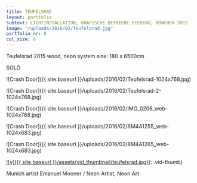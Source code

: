 ```yaml
---
title: TEUFELSRAD
layout: portfolio
subtext: LICHTINSTALLATION, GRAFISCHE BETRIEBE BIERING, MÜNCHEN 2015
image: "/uploads/2016/02/Teufelsrad.jpg"
portfolio_nr: 8
col_size: 6
---
```

Teufelsrad
2015
wood, neon system
size: 180 x 6500cm

SOLD

![Crash Door]({{ site.baseurl }}/uploads/2016/02/Teufelsrad-1024x768.jpg)

![Crash Door]({{ site.baseurl }}/uploads/2016/02/Teufelsrad-2-1024x768.jpg)

![Crash Door]({{ site.baseurl }}/uploads/2016/02/IMG_0206_web-1024x768.jpg)

![Crash Door]({{ site.baseurl }}/uploads/2016/02/8M4A1255_web-1024x683.jpg)

![Crash Door]({{ site.baseurl }}/uploads/2016/02/8M4A1265_web-1024x683.jpg)


[![y]({{ site.baseurl }}/assets/vid_thumbnail/teufelsrad.jpg)](https://www.youtube.com/watch?v=MojdFLeyh-Y){: .vid-thumb}

Munich artist Emanuel Mooner / Neon Artist, Neon Art

